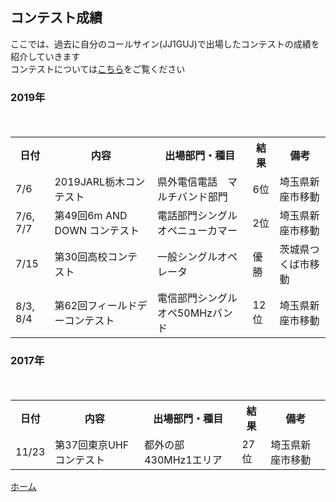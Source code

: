 <link href="jj1guj.github.io/style.css" rel="stylesheet"></link>

## コンテスト成績
ここでは、過去に自分のコールサイン\(JJ1GUJ\)で出場したコンテストの成績を紹介していきます  
コンテストについては[こちら](https://jj1guj.github.io/hamradio/hamradio)をご覧ください  



### 2019年
<table>

  <tr>  
  <th>日付</th> <th>内容</th> <th>出場部門・種目</th> <th>結果</th> <th>備考</th>  
  </tr>  

  <tr>　　
  <td>7/6</td> <td>2019JARL栃木コンテスト</td> <td>県外電信電話　マルチバンド部門</td> <td>6位</td> <td>埼玉県新座市移動</td>  
  </tr>  
  <tr>　　
  <td>7/6, 7/7</td> <td>第49回6m AND DOWN コンテスト</td> <td>電話部門シングルオペニューカマー</td> <td>2位</td> <td>埼玉県新座市移動</td>  
  </tr>  
  <tr>　　
  <td>7/15</td> <td>第30回高校コンテスト</td> <td>一般シングルオペレータ</td> <td>優勝</td> <td>茨城県つくば市移動</td>  
  </tr>  
  <tr>　　
  <td>8/3, 8/4</td> <td>第62回フィールドデーコンテスト</td> <td>電信部門シングルオペ50MHzバンド</td> <td>12位</td> <td>埼玉県新座市移動</td>  
  </tr>  
</table>  

### 2017年
<table>

  <tr>  
  <th>日付</th> <th>内容</th> <th>出場部門・種目</th> <th>結果</th> <th>備考</th>  
  </tr>  

  <tr>　　
  <td>11/23</td> <td>第37回東京UHFコンテスト</td> <td>都外の部430MHz1エリア</td> <td>27位</td> <td>埼玉県新座市移動</td>  
  </tr>  
 </table>  
 
 [ホーム](https://jj1guj.github.io)  
